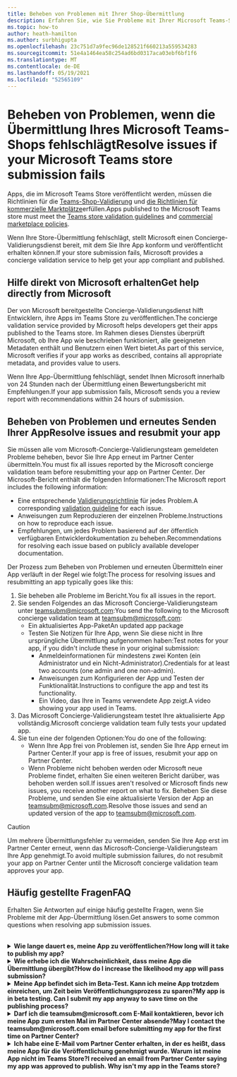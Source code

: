 ```yaml
---
title: Beheben von Problemen mit Ihrer Shop-Übermittlung
description: Erfahren Sie, wie Sie Probleme mit Ihrer Microsoft Teams-Shop-Übermittlung beheben und beheben.
ms.topic: how-to
author: heath-hamilton
ms.author: surbhigupta
ms.openlocfilehash: 23c751d7a9fec96de128521f660213a559534283
ms.sourcegitcommit: 51e4a1464ea58c254ad6bd0317aca03ebf6bf1f6
ms.translationtype: MT
ms.contentlocale: de-DE
ms.lasthandoff: 05/19/2021
ms.locfileid: "52565109"
---
```

# <a name="resolve-issues-if-your-microsoft-teams-store-submission-fails"></a><span data-ttu-id="ec371-103">Beheben von Problemen, wenn die Übermittlung Ihres Microsoft Teams-Shops fehlschlägt</span><span class="sxs-lookup"><span data-stu-id="ec371-103">Resolve issues if your Microsoft Teams store submission fails</span></span>

<span data-ttu-id="ec371-104">Apps, die im Microsoft Teams Store veröffentlicht werden, müssen die Richtlinien für die [Teams-Shop-Validierung](~/concepts/deploy-and-publish/appsource/prepare/teams-store-validation-guidelines.md) und [die Richtlinien für kommerzielle Marktplätze](/legal/marketplace/certification-policies)erfüllen.</span><span class="sxs-lookup"><span data-stu-id="ec371-104">Apps published to the Microsoft Teams store must meet the [Teams store validation guidelines](~/concepts/deploy-and-publish/appsource/prepare/teams-store-validation-guidelines.md) and [commercial marketplace policies](/legal/marketplace/certification-policies).</span></span>

<span data-ttu-id="ec371-105">Wenn Ihre Store-Übermittlung fehlschlägt, stellt Microsoft einen Concierge-Validierungsdienst bereit, mit dem Sie Ihre App konform und veröffentlicht erhalten können.</span><span class="sxs-lookup"><span data-stu-id="ec371-105">If your store submission fails, Microsoft provides a concierge validation service to help get your app compliant and published.</span></span>

## <a name="get-help-directly-from-microsoft"></a><span data-ttu-id="ec371-106">Hilfe direkt von Microsoft erhalten</span><span class="sxs-lookup"><span data-stu-id="ec371-106">Get help directly from Microsoft</span></span>

<span data-ttu-id="ec371-107">Der von Microsoft bereitgestellte Concierge-Validierungsdienst hilft Entwicklern, ihre Apps im Teams Store zu veröffentlichen.</span><span class="sxs-lookup"><span data-stu-id="ec371-107">The concierge validation service provided by Microsoft helps developers get their apps published to the Teams store.</span></span> <span data-ttu-id="ec371-108">Im Rahmen dieses Dienstes überprüft Microsoft, ob Ihre App wie beschrieben funktioniert, alle geeigneten Metadaten enthält und Benutzern einen Wert bietet.</span><span class="sxs-lookup"><span data-stu-id="ec371-108">As part of this service, Microsoft verifies if your app works as described, contains all appropriate metadata, and provides value to users.</span></span>

<span data-ttu-id="ec371-109">Wenn Ihre App-Übermittlung fehlschlägt, sendet Ihnen Microsoft innerhalb von 24 Stunden nach der Übermittlung einen Bewertungsbericht mit Empfehlungen.</span><span class="sxs-lookup"><span data-stu-id="ec371-109">If your app submission fails, Microsoft sends you a review report with recommendations within 24 hours of submission.</span></span>

## <a name="resolve-issues-and-resubmit-your-app"></a><span data-ttu-id="ec371-110">Beheben von Problemen und erneutes Senden Ihrer App</span><span class="sxs-lookup"><span data-stu-id="ec371-110">Resolve issues and resubmit your app</span></span>

<span data-ttu-id="ec371-111">Sie müssen alle vom Microsoft-Concierge-Validierungsteam gemeldeten Probleme beheben, bevor Sie Ihre App erneut im Partner Center übermitteln.</span><span class="sxs-lookup"><span data-stu-id="ec371-111">You must fix all issues reported by the Microsoft concierge validation team before resubmitting your app on Partner Center.</span></span> <span data-ttu-id="ec371-112">Der Microsoft-Bericht enthält die folgenden Informationen:</span><span class="sxs-lookup"><span data-stu-id="ec371-112">The Microsoft report includes the following information:</span></span>

* <span data-ttu-id="ec371-113">Eine entsprechende [Validierungsrichtlinie](~/concepts/deploy-and-publish/appsource/prepare/teams-store-validation-guidelines.md) für jedes Problem.</span><span class="sxs-lookup"><span data-stu-id="ec371-113">A corresponding [validation guideline](~/concepts/deploy-and-publish/appsource/prepare/teams-store-validation-guidelines.md) for each issue.</span></span>
* <span data-ttu-id="ec371-114">Anweisungen zum Reproduzieren der einzelnen Probleme.</span><span class="sxs-lookup"><span data-stu-id="ec371-114">Instructions on how to reproduce each issue.</span></span>
* <span data-ttu-id="ec371-115">Empfehlungen, um jedes Problem basierend auf der öffentlich verfügbaren Entwicklerdokumentation zu beheben.</span><span class="sxs-lookup"><span data-stu-id="ec371-115">Recommendations for resolving each issue based on publicly available developer documentation.</span></span>

<span data-ttu-id="ec371-116">Der Prozess zum Beheben von Problemen und erneuten Übermitteln einer App verläuft in der Regel wie folgt:</span><span class="sxs-lookup"><span data-stu-id="ec371-116">The process for resolving issues and resubmitting an app typically goes like this:</span></span>

1. <span data-ttu-id="ec371-117">Sie beheben alle Probleme im Bericht.</span><span class="sxs-lookup"><span data-stu-id="ec371-117">You fix all issues in the report.</span></span>
1. <span data-ttu-id="ec371-118">Sie senden Folgendes an das Microsoft Concierge-Validierungsteam unter <a href="mailto:teamsubm@microsoft.com">teamsubm@microsoft.com:</a></span><span class="sxs-lookup"><span data-stu-id="ec371-118">You send the following to the Microsoft concierge validation team at <a href="mailto:teamsubm@microsoft.com">teamsubm@microsoft.com</a>:</span></span>
   * <span data-ttu-id="ec371-119">Ein aktualisiertes App-Paket</span><span class="sxs-lookup"><span data-stu-id="ec371-119">An updated app package</span></span>
   * <span data-ttu-id="ec371-120">Testen Sie Notizen für Ihre App, wenn Sie diese nicht in Ihre ursprüngliche Übermittlung aufgenommen haben:</span><span class="sxs-lookup"><span data-stu-id="ec371-120">Test notes for your app, if you didn't include these in your original submission:</span></span>
      * <span data-ttu-id="ec371-121">Anmeldeinformationen für mindestens zwei Konten (ein Administrator und ein Nicht-Administrator).</span><span class="sxs-lookup"><span data-stu-id="ec371-121">Credentials for at least two accounts (one admin and one non-admin).</span></span>
      * <span data-ttu-id="ec371-122">Anweisungen zum Konfigurieren der App und Testen der Funktionalität.</span><span class="sxs-lookup"><span data-stu-id="ec371-122">Instructions to configure the app and test its functionality.</span></span>
      * <span data-ttu-id="ec371-123">Ein Video, das Ihre in Teams verwendete App zeigt.</span><span class="sxs-lookup"><span data-stu-id="ec371-123">A video showing your app used in Teams.</span></span>
1. <span data-ttu-id="ec371-124">Das Microsoft Concierge-Validierungsteam testet Ihre aktualisierte App vollständig.</span><span class="sxs-lookup"><span data-stu-id="ec371-124">Microsoft concierge validation team fully tests your updated app.</span></span>
1. <span data-ttu-id="ec371-125">Sie tun eine der folgenden Optionen:</span><span class="sxs-lookup"><span data-stu-id="ec371-125">You do one of the following:</span></span>
   * <span data-ttu-id="ec371-126">Wenn Ihre App frei von Problemen ist, senden Sie Ihre App erneut im Partner Center.</span><span class="sxs-lookup"><span data-stu-id="ec371-126">If your app is free of issues, resubmit your app on Partner Center.</span></span>
   * <span data-ttu-id="ec371-127">Wenn Probleme nicht behoben werden oder Microsoft neue Probleme findet, erhalten Sie einen weiteren Bericht darüber, was behoben werden soll.</span><span class="sxs-lookup"><span data-stu-id="ec371-127">If issues aren't resolved or Microsoft finds new issues, you receive another report on what to fix.</span></span> <span data-ttu-id="ec371-128">Beheben Sie diese Probleme, und senden Sie eine aktualisierte Version der App an <a href="mailto:teamsubm@microsoft.com">teamsubm@microsoft.com</a>.</span><span class="sxs-lookup"><span data-stu-id="ec371-128">Resolve those issues and send an updated version of the app to <a href="mailto:teamsubm@microsoft.com">teamsubm@microsoft.com</a>.</span></span>

> [!CAUTION]
> <span data-ttu-id="ec371-129">Um mehrere Übermittlungsfehler zu vermeiden, senden Sie Ihre App erst im Partner Center erneut, wenn das Microsoft-Concierge-Validierungsteam Ihre App genehmigt.</span><span class="sxs-lookup"><span data-stu-id="ec371-129">To avoid multiple submission failures, do not resubmit your app on Partner Center until the Microsoft concierge validation team approves your app.</span></span>

## <a name="faq"></a><span data-ttu-id="ec371-130">Häufig gestellte Fragen</span><span class="sxs-lookup"><span data-stu-id="ec371-130">FAQ</span></span>

<span data-ttu-id="ec371-131">Erhalten Sie Antworten auf einige häufig gestellte Fragen, wenn Sie Probleme mit der App-Übermittlung lösen.</span><span class="sxs-lookup"><span data-stu-id="ec371-131">Get answers to some common questions when resolving app submission issues.</span></span>

<br>

<details>

<summary><span data-ttu-id="ec371-132"><b>Wie lange dauert es, meine App zu veröffentlichen?</b></span><span class="sxs-lookup"><span data-stu-id="ec371-132"><b>How long will it take to publish my app?</b></span></span></summary>

<span data-ttu-id="ec371-133">Wenn Ihre Shop-Übermittlung keine Probleme hat, wird Ihre App innerhalb von 1-2 Werktagen veröffentlicht.</span><span class="sxs-lookup"><span data-stu-id="ec371-133">If your store submission has no issues, your app will publish within 1-2 business days.</span></span> <span data-ttu-id="ec371-134">Wenn Ihre App fehlschlägt, gibt Ihnen ein Team von Microsoft Empfehlungen, um die Probleme zu beheben.</span><span class="sxs-lookup"><span data-stu-id="ec371-134">If your app fails, a team from Microsoft provides you with recommendations to fix the issues.</span></span> <span data-ttu-id="ec371-135">Sobald Sie diese Korrekturen vornehmen und eine aktualisierte App erneut an dieses Team senden, werden Sie in 24 Stunden benachrichtigt, wenn Ihre App zur Veröffentlichung bereit ist oder noch mehr Arbeit benötigt.</span><span class="sxs-lookup"><span data-stu-id="ec371-135">Once you make those fixes and resend an updated app to that team, you will be notified in 24 hours if your app is ready to publish or still needs more work.</span></span>

<br>

</details>

<details>

<summary><span data-ttu-id="ec371-136"><b>Wie erhebe ich die Wahrscheinlichkeit, dass meine App die Übermittlung übergibt?</b></span><span class="sxs-lookup"><span data-stu-id="ec371-136"><b>How do I increase the likelihood my app will pass submission?</b></span></span></summary>

<span data-ttu-id="ec371-137">Die folgenden Schritte können zu einer erfolgreichen Übermittlung führen:</span><span class="sxs-lookup"><span data-stu-id="ec371-137">Doing the following can lead to a successful submission:</span></span>

1. <span data-ttu-id="ec371-138">Entwickeln Sie Ihre App basierend auf den [Teams Designrichtlinien](~/concepts/design/design-teams-app-overview.md).</span><span class="sxs-lookup"><span data-stu-id="ec371-138">Develop your app based on the [Teams design guidelines](~/concepts/design/design-teams-app-overview.md).</span></span>
1. <span data-ttu-id="ec371-139">Stellen Sie sicher, dass Ihre App die Richtlinien für die [Teams-Speichervalidierung](~/concepts/deploy-and-publish/appsource/prepare/teams-store-validation-guidelines.md) und die [Zertifizierungsrichtlinien](/legal/marketplace/certification-policies)für den kommerziellen Marktplatz von Microsoft einhält.</span><span class="sxs-lookup"><span data-stu-id="ec371-139">Make sure your app adheres to the [Teams store validation guidelines](~/concepts/deploy-and-publish/appsource/prepare/teams-store-validation-guidelines.md) and [Microsoft commercial marketplace certification policies](/legal/marketplace/certification-policies).</span></span>
1. <span data-ttu-id="ec371-140">Testen Sie Ihr App-Paket mit dem [Microsoft Teams App-Validierungstool](https://dev.teams.microsoft.com/appvalidation.html).</span><span class="sxs-lookup"><span data-stu-id="ec371-140">Test your app package with the [Microsoft Teams app validation tool](https://dev.teams.microsoft.com/appvalidation.html).</span></span>
1. <span data-ttu-id="ec371-141">[Bereiten Sie Ihre Teams Store-Übermittlung](~/concepts/deploy-and-publish/appsource/prepare/submission-checklist.md)vor.</span><span class="sxs-lookup"><span data-stu-id="ec371-141">[Prepare your Teams store submission](~/concepts/deploy-and-publish/appsource/prepare/submission-checklist.md).</span></span>

<br>

</details>

<details>

<summary><span data-ttu-id="ec371-142"><b>Meine App befindet sich im Beta-Test. Kann ich meine App trotzdem einreichen, um Zeit beim Veröffentlichungsprozess zu sparen?</b></span><span class="sxs-lookup"><span data-stu-id="ec371-142"><b>My app is in beta testing. Can I submit my app anyway to save time on the publishing process?</b></span></span></summary>

<span data-ttu-id="ec371-143">Nein.</span><span class="sxs-lookup"><span data-stu-id="ec371-143">No.</span></span> <span data-ttu-id="ec371-144">Microsoft überprüft nur produktionsfähige Apps.</span><span class="sxs-lookup"><span data-stu-id="ec371-144">Microsoft only validates production-ready apps.</span></span>

<br>

</details>

<details>

<summary><span data-ttu-id="ec371-145"><b>Darf ich die teamsubm@microsoft.com E-Mail kontaktieren, bevor ich meine App zum ersten Mal im Partner Center absende?</b></span><span class="sxs-lookup"><span data-stu-id="ec371-145"><b>May I contact the teamsubm@microsoft.com email before submitting my app for the first time on Partner Center?</b></span></span></summary>

<span data-ttu-id="ec371-146">Nein.</span><span class="sxs-lookup"><span data-stu-id="ec371-146">No.</span></span> <span data-ttu-id="ec371-147">Microsoft beginnt erst mit der Validierung Ihrer App, wenn Sie Ihre App zum ersten Mal im Partner Center übermitteln.</span><span class="sxs-lookup"><span data-stu-id="ec371-147">Microsoft doesn't start validating your app until you submit your app for the first time on Partner Center.</span></span>

<br>

</details>

<details>

<summary><span data-ttu-id="ec371-148"><b>Ich habe eine E-Mail vom Partner Center erhalten, in der es heißt, dass meine App für die Veröffentlichung genehmigt wurde. Warum ist meine App nicht im Teams Store?</b></span><span class="sxs-lookup"><span data-stu-id="ec371-148"><b>I received an email from Partner Center saying my app was approved to publish. Why isn't my app in the Teams store?</b></span></span></summary>

<span data-ttu-id="ec371-149">Sobald Ihre App genehmigt wurde, dauert die Veröffentlichung in der Regel 1-2 Werktage, abhängig von den Funktionen der App.</span><span class="sxs-lookup"><span data-stu-id="ec371-149">Once your app is approved, publishing usually takes 1-2 business days depending on the app's capabilities.</span></span><span data-ttu-id="ec371-150">Wenn Ihre App nach zwei Werktagen nicht veröffentlicht wurde, wenden Sie sich an <a href="mailto:teamsubm@microsoft.com">teamsubm@microsoft.com</a>.</span><span class="sxs-lookup"><span data-stu-id="ec371-150"> If your app hasn't published after two business days, contact <a href="mailto:teamsubm@microsoft.com">teamsubm@microsoft.com</a>.</span></span>

<br>

</details>
